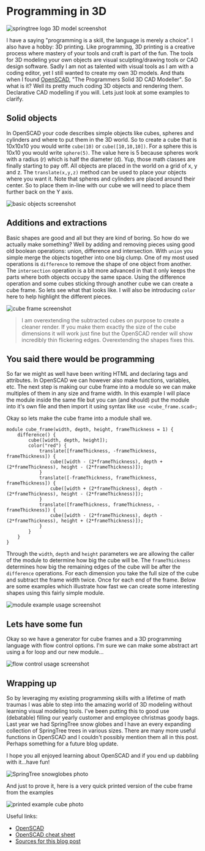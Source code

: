 # Programming in 3D

![springtree logo 3D model screenshot](springtree-3d.png)

I have a saying "programming is a skill, the language is merely a choice". I also have a hobby: 3D printing. 
Like programming, 3D printing is a creative process where mastery of your tools and craft is part of the fun.
The tools for 3D modeling your own objects are visual sculpting/drawing tools or CAD design software.
Sadly I am not as talented with visual tools as I am with a coding editor, yet I still wanted to create my own 3D models.
And thats when I found [OpenSCAD](https://openscad.org/), "The Programmers Solid 3D CAD Modeller".
So what is it? Well its pretty much coding 3D objects and rendering them. Declarative CAD modelling if you will.
Lets just look at some examples to clarify.

## Solid objects

In OpenSCAD your code describes simple objects like cubes, spheres and cylinders and where to put them in the 3D world.
So to create a cube that is 10x10x10 you would write `cube(10)` or `cube([10,10,10])`.
For a sphere this is 10x10 you would write `sphere(5)`. 
The value here is 5 because spheres work with a radius (r) which is half the diameter (d).
Yup, those math classes are finally starting to pay off.
All objects are placed in the world on a grid of x, y and z. 
The `translate(x,y,z)` method can be used to place your objects where you want it.
Note that spheres and cylinders are placed around their center. 
So to place them in-line with our cube we will need to place them further back on the Y axis.

![basic objects screenshot](basic-objects.png)

## Additions and extractions

Basic shapes are good and all but they are kind of boring.
So how do we actually make something? Well by adding and removing pieces using good old boolean operations: union, difference and intersection.
With `union` you simple merge the objects together into one big clump.
One of my most used operations is `difference` to remove the shape of one object from another.
The `intersection` operation is a bit more advanced in that it only keeps the parts where both objects occupy the same space.
Using the difference operation and some cubes sticking through another cube we can create a cube frame.
So lets see what that looks like. I will also be introducing `color` here to help highlight the different pieces.

![cube frame screenshot](boolean-operations.png)

> I am overextending the subtracted cubes on purpose to create a cleaner render. If you make them exactly the size of the cube dimensions it will work just fine but the OpenSCAD render will show incredibly thin flickering edges. Overextending the shapes fixes this.

## You said there would be programming

So far we might as well have been writing HTML and declaring tags and attributes.
In OpenSCAD we can however also make functions, variables, etc.
The next step is making our cube frame into a module so we can make multiples of them in any size and frame width.
In this example I will place the module inside the same file but you can (and should) put the module into it's own file and then import it using syntax like `use <cube_frame.scad>;`

Okay so lets make the cube frame into a module shall we.

```openscad
module cube_frame(width, depth, height, frameThickness = 1) {
    difference() {
        cube([width, depth, height]);
        color("red") {
            translate([frameThickness, -frameThickness, frameThickness]) {
                cube([width - (2*frameThickness), depth + (2*frameThickness), height - (2*frameThickness)]);
            }
            translate([-frameThickness, frameThickness, frameThickness]) {
                cube([width + (2*frameThickness), depth - (2*frameThickness), height - (2*frameThickness)]);
            }
            translate([frameThickness, frameThickness, -frameThickness]) {
                cube([width - (2*frameThickness), depth - (2*frameThickness), height + (2*frameThickness)]);
            }
        }
    }
}
```

Through the `width`, `depth` and `height` parameters we are allowing the caller of the module to determine how big the cube will be.
The `frameThickness` determines how big the remaining edges of the cube will be after the `difference` operations. For each dimension you take the full size of the cube and subtract the frame width twice. Once for each end of the frame. Below are some examples which illustrate how fast we can create some interesting shapes using this fairly simple module.

![module example usage screenshot](modules.png)

## Lets have some fun

Okay so we have a generator for cube frames and a 3D programming language with flow control options.
I'm sure we can make some abstract art using a for loop and our new module...

![flow control usage screenshot](totally-not-art.png)

## Wrapping up

So by leveraging my existing programming skills with a lifetime of math traumas I was able to step into the amazing world of 3D modeling without learning visual modeling tools. I've been putting this to good  use (debatable) filling our yearly customer and employee christmas goody bags. Last year we had SpringTree snow globes and I have an every expanding collection of SpringTree trees in various sizes.
There are many more useful functions in OpenSCAD and I couldn't possibly mention them all in this post.
Perhaps something for a future blog update.

I hope you all enjoyed learning about OpenSCAD and if you end up dabbling with it...have fun!

![SpringTree snowglobes photo](snowglobes.jpg)

And just to prove it, here is a very quick printed version of the cube frame from the examples

![printed example cube photo](printable_cube_frame.jpg)


Useful links:

* [OpenSCAD](https://openscad.org/)
* [OpenSCAD cheat sheet](https://openscad.org/cheatsheet/)
* [Sources for this blog post](https://github.com/SpringTree/blog-programming-in-3d)

